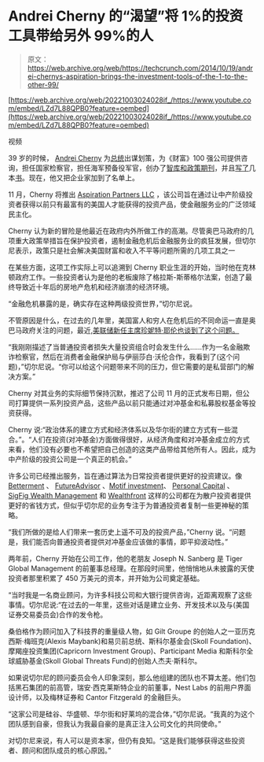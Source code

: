 # Andrei Cherny 的“渴望”将 1%的投资工具带给另外 99%的人

> 原文：<https://web.archive.org/web/https://techcrunch.com/2014/10/19/andrei-chernys-aspiration-brings-the-investment-tools-of-the-1-to-the-other-99/>

[https://web.archive.org/web/20221003024028if_/https://www.youtube.com/embed/LZd7L88QPB0?feature=oembed](https://web.archive.org/web/20221003024028if_/https://www.youtube.com/embed/LZd7L88QPB0?feature=oembed)

视频

39 岁的时候， [Andrei Cherny](https://web.archive.org/web/20221003024028/https://www.linkedin.com/pub/andrei-cherny/0/947/a14) 为[总统](https://web.archive.org/web/20221003024028/http://articles.latimes.com/1997-06-17/local/me-4083_1_andrei-cherny)出谋划策，为《财富》100 强公司提供咨询，担任国家检察官，担任海军预备役军官，创办了[智库和政策期刊](https://web.archive.org/web/20221003024028/http://www.democracyjournal.org/index.php)，并且[写了](https://web.archive.org/web/20221003024028/http://articles.latimes.com/2001/jan/19/news/cl-14020)几本[书](https://web.archive.org/web/20221003024028/http://www.publishersweekly.com/978-0-399-15496-6)。现在，他又把企业家加到了名单上。

11 月，Cherny 将推出 [Aspiration Partners LLC](https://web.archive.org/web/20221003024028/https://www.aspiration.com/#home) ，该公司旨在通过让中产阶级投资者获得以前只有最富有的美国人才能获得的投资产品，使金融服务业的广泛领域民主化。

Cherny 认为新的冒险是他最近在政府内外所做工作的高潮。尽管奥巴马政府的几项重大政策举措旨在保护投资者，遏制金融危机后金融服务业的疯狂发展，但切尔尼表示，政策只是社会解决美国财富和收入不平等问题所需的几项工具之一

在某些方面，这项工作实际上可以追溯到 Cherny 职业生涯的开始，当时他在克林顿政府工作。一些投资者认为是他的老板废除了格拉斯-斯蒂格尔法案，创造了最终导致近十年后的房地产危机和经济崩溃的经济环境。

“金融危机暴露的是，确实存在这种两级投资世界，”切尔尼说。

不管原因是什么，在过去的几年里，美国富人和穷人在危机后的不同命运一直是奥巴马政府关注的问题，最近,[美联储新任主席珍妮特·耶伦也谈到了这个问题。](https://web.archive.org/web/20221003024028/http://www.nytimes.com/2014/10/18/upshot/what-janet-yellen-said-and-didnt-say-about-inequality.html?abt=0002&abg=1)

“我刚刚描述了当普通投资者损失大量投资组合时会发生什么……作为一名金融欺诈检察官，然后在消费者金融保护局与伊丽莎白·沃伦合作，我看到了(这个问题)，”切尔尼说。“你可以给这个问题带来不同的压力，但它需要的是私营部门的解决方案。”

Cherny 对其业务的实际细节保持沉默，推迟了公司 11 月的正式发布日期，但公司打算提供一系列投资产品，这些产品以前只能通过对冲基金和私募股权基金等投资获得。

Cherny 说:“政治体系的建立方式和经济体系以及华尔街的建立方式有一些混合。”。“人们在投资(对冲基金)方面做得很好，从经济角度和对冲基金成立的方式来看，他们没有必要也不希望把自己创造的这类产品带给其他所有人。因此，成为中产阶级的投资公司是一个真正的机会。”

许多公司已经推出服务，旨在通过算法为日常投资者提供更好的投资建议。像 [Betterment](https://web.archive.org/web/20221003024028/https://www.betterment.com/) 、 [FutureAdvisor](https://web.archive.org/web/20221003024028/https://www.futureadvisor.com/) 、[Motif investment](https://web.archive.org/web/20221003024028/https://www.motifinvesting.com/b?utm_expid=46965885-18.eA0xDrDgTfuMe68rSRkCMQ.1&utm_referrer=https%3A%2F%2Fwww.google.com%2F)、 [Personal Capital](https://web.archive.org/web/20221003024028/https://www.personalcapital.com/) 、 [SigFig Wealth Management](https://web.archive.org/web/20221003024028/https://www.sigfig.com/site/#/home) 和 [Wealthfront](https://web.archive.org/web/20221003024028/https://www.wealthfront.com/) 这样的公司都在为散户投资者提供更好的省钱方式，但似乎切尔尼的业务专注于为普通投资者复制一些更神秘的策略。

“我们所做的是给人们带来一套历史上遥不可及的投资产品，”Cherny 说。“问题是，我们能否向普通投资者提供对冲基金应该做的事情，即平抑波动性。”

两年前，Cherny 开始在公司工作，他的老朋友 Joseph N. Sanberg 是 Tiger Global Management 的前董事总经理。在那段时间里，他悄悄地从未披露的天使投资者那里积累了 450 万美元的资本，并开始为公司奠定基础。

“当时我是一名商业顾问，为许多科技公司和大银行提供咨询，近距离观察了这些事情。切尔尼说:“在过去的一年里，这些对话是建立业务、开发技术以及与(美国证券交易委员会)合作的发令枪。

桑伯格作为顾问加入了科技界的重量级人物，如 Gilt Groupe 的创始人之一亚历克西斯·梅班克(Alexis Maybank)和易贝前总统、斯科尔基金会(Skoll Foundation)、摩羯座投资集团(Capricorn Investment Group)、Participant Media 和斯科尔全球威胁基金(Skoll Global Threats Fund)的创始人杰夫·斯科尔。

如果说切尔尼的顾问委员会令人印象深刻，那么他组建的团队也不算太差。他们包括黑石集团的前高管，瑞安·西克莱斯特企业的前董事，Nest Labs 的前用户界面设计师，以及梅林证券和 Cantor Fitzgerald 的金融巨头。

“这家公司是硅谷、华盛顿、华尔街和好莱坞的混合体，”切尔尼说。“我真的为这个团队感到自豪，但我认为我最自豪的是真正注入公司文化的共同使命。”

对切尔尼来说，有人可以是资本家，但仍有良知。“这是我们能够获得这些投资者、顾问和团队成员的核心原因。”